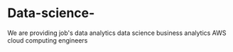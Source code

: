 # Data-science-
We are providing job's data analytics data science business analytics AWS cloud computing engineers 
